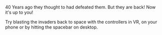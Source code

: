 40 Years ago they thought to had defeated them. But they are back! Now it's up to you!

Try blasting the invaders back to space with the controllers in VR, on your phone or by hitting the spacebar on desktop.